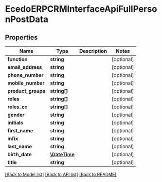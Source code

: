 # EcedoERPCRMInterfaceApiFullPersonPostData

## Properties
Name | Type | Description | Notes
------------ | ------------- | ------------- | -------------
**function** | **string** |  | [optional] 
**email_address** | **string** |  | [optional] 
**phone_number** | **string** |  | [optional] 
**mobile_number** | **string** |  | [optional] 
**product_groups** | **string[]** |  | [optional] 
**roles** | **string[]** |  | [optional] 
**roles_cc** | **string[]** |  | [optional] 
**gender** | **string** |  | [optional] 
**initials** | **string** |  | [optional] 
**first_name** | **string** |  | [optional] 
**infix** | **string** |  | [optional] 
**last_name** | **string** |  | [optional] 
**birth_date** | [**\DateTime**](\DateTime.md) |  | [optional] 
**title** | **string** |  | [optional] 

[[Back to Model list]](../README.md#documentation-for-models) [[Back to API list]](../README.md#documentation-for-api-endpoints) [[Back to README]](../README.md)


